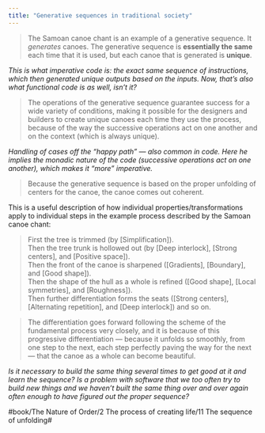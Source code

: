 ```yaml
---
title: "Generative sequences in traditional society"
---
```


> The Samoan canoe chant is an example of a generative sequence. It *generates* canoes. The generative sequence is **essentially the same** each time that it is used, but each canoe that is generated is **unique**.  

*This is what imperative code is: the exact same sequence of instructions, which then generated unique outputs based on the inputs. Now, that’s also what functional code is as well, isn’t it?*

> The operations of the generative sequence guarantee success for a wide variety of conditions, making it possible for the designers and builders to create unique canoes each time they use the process, because of the way the successive operations act on one another and on the context (which is always unique).  

*Handling of cases off the “happy path” — also common in code. Here he implies the monadic nature of the code (successive operations act on one another), which makes it “more” imperative.*

> Because the generative sequence is based on the proper unfolding of centers for the canoe, the canoe comes out coherent.  

This is a useful description of how individual properties/transformations apply to individual steps in the example process described by the Samoan canoe chant:

> First the tree is trimmed (by [Simplification]).  
> Then the tree trunk is hollowed out (by [Deep interlock], [Strong centers], and [Positive space]).  
> Then the front of the canoe is sharpened ([Gradients], [Boundary], and [Good shape]).  
> Then the shape of the hull as a whole is refined ([Good shape], [Local symmetries], and [Roughness]).  
> Then further differentiation forms the seats ([Strong centers], [Alternating repetition], and [Deep interlock]) and so on.  

> The differentiation goes forward following the scheme of the fundamental process very closely, and it is because of this progressive differentiation — because it unfolds so smoothly, from one step to the next, each step perfectly paving the way for the next — that the canoe as a whole can become beautiful.  

*Is it necessary to build the same thing several times to get good at it and learn the sequence? Is a problem with software that we too often try to build new things and we haven’t built the same thing over and over again often enough to have figured out the proper sequence?*

#book/The Nature of Order/2 The process of creating life/11 The sequence of unfolding#